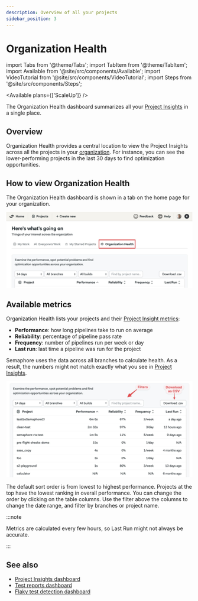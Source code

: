 ```yaml
---
description: Overview of all your projects
sidebar_position: 3
---
```


# Organization Health

import Tabs from '@theme/Tabs';
import TabItem from '@theme/TabItem';
import Available from '@site/src/components/Available';
import VideoTutorial from '@site/src/components/VideoTutorial';
import Steps from '@site/src/components/Steps';

<VideoTutorial title="How to use Organization Health dashboard" src="https://www.youtube.com/embed/2JVsH3DJccE?si=Xq_U0yWhryBsioDv" />

<Available plans={['ScaleUp']} />

The Organization Health dashboard summarizes all your [Project Insights](./insights) in a single place.

## Overview

Organization Health provides a central location to view the Project Insights across all the projects in your [organization](../organizations). For instance, you can see the lower-performing projects in the last 30 days to find optimization opportunities.

## How to view Organization Health

The Organization Health dashboard is shown in a tab on the home page for your organization.

![Location for the Organization Health tab](./img/org-health-location.jpg)

## Available metrics

Organization Health lists your projects and their [Project Insight metrics](./insights):

- **Performance**: how long pipelines take to run on average
- **Reliability**: percentage of pipeline pass rate
- **Frequency**: number of pipelines run per week or day
- **Last run**: last time a pipeline was run for the project

Semaphore uses the data across all branches to calculate health. As a result, the numbers might not match exactly what you see in [Project Insights](./insights).

![Organization Health Overview](./img/org-health-overview.jpg)

The default sort order is from lowest to highest performance. Projects at the top have the lowest ranking in overall performance. You can change the order by clicking on the table columns. Use the filter above the columns to change the date range, and filter by branches or project name.

:::note

Metrics are calculated every few hours, so Last Run might not always be accurate.

:::

## See also

- [Project Insights dashboard](./insights)
- [Test reports dashboard](../tests/test-reports)
- [Flaky test detection dashboard](../tests/flaky-tests)

